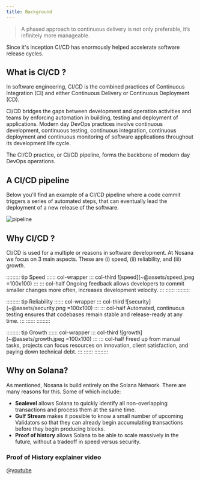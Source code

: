 ```yaml
---
title: Background
---
```


> A phased approach to continuous delivery is not only preferable, it’s infinitely more manageable.

Since it's inception CI/CD has enormously helped accelerate software release cycles.

## What is CI/CD ?

In software engineering, CI/CD is the combined practices of Continuous Integration (CI) and either 
Continuous Delivery or Continuous Deployment (CD).

CI/CD bridges the gaps between development and operation activities and teams by enforcing automation in building, 
testing and deployment of applications. 
Modern day DevOps practices involve continuous development, continuous testing, continuous integration, continuous 
deployment and continuous monitoring of software applications throughout its development life cycle. 

The CI/CD practice, or CI/CD pipeline, forms the backbone of modern day DevOps operations.

## A CI/CD pipeline

Below you'll find an example of a CI/CD pipeline where a code commit triggers a series of automated steps,
that can eventually lead the deployment of a new release of the software.

![pipeline](~@assets/pipeline.png)

## Why CI/CD ?

CI/CD is used for a multiple or reasons in software development. 
At Nosana we focus on 3 main aspects. 
These are (i) speed, (ii) reliability, and (iii) growth.

::::::::: tip Speed
:::::: col-wrapper
::: col-third
![speed](~@assets/speed.jpeg =100x100)
:::
::: col-half
Ongoing feedback allows developers to commit smaller changes more often, increases development velocity.
:::
::::::
:::::::::

::::::::: tip Reliability
:::::: col-wrapper
::: col-third
![security](~@assets/security.png =100x100)
:::
::: col-half
Automated, continuous testing ensures that codebases remain stable and release-ready at any time.
:::
::::::
:::::::::

::::::::: tip Growth
:::::: col-wrapper
::: col-third
![growth](~@assets/growth.jpeg =100x100)
:::
::: col-half
Freed up from manual tasks, projects can focus resources on innovation, client satisfaction, and paying down technical debt.
:::
::::::
:::::::::


## Why on Solana?

As mentioned, Nosana is build entirely on the Solana Network.
There are many reasons for this. Some of which include:

- **Sealevel** allows Solana to quickly identify all non-overlapping transactions and process them at the same time.
- **Gulf Stream** makes it possible to know a small number of upcoming Validators so that they can already begin accumulating transactions before they begin producing blocks.
- **Proof of history** allows Solana to be able to scale massively in the future, without a tradeoff in speed versus security.

### Proof of History explainer video

@[youtube](https://youtu.be/rywOYfGu4EA)
